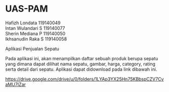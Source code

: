 # UAS-PAM

Hafizh Londata 119140049  <br>
Intan Wulandari S 119140077 <br>
Sherin Mediana P 119140050 <br>
Ikhsanudin Raka S 119140058 <br>

Aplikasi Penjualan Sepatu <br>


Pada aplikasi ini, akan menampilkan daftar sebuah produk berupa sepatu yang dimana dapat dilihat nama sepatu, gambar, harga, category, rating serta detail dari sepatu.
Aplikasi dapat didownload pada link dibawah ini. <br>

https://drive.google.com/drive/u/0/folders/1LYAp3YX25Hn75KBbspCZV7CvaMU7IZar

